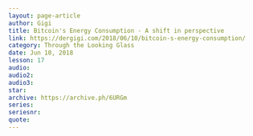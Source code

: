 ```yaml
---
layout: page-article
author: Gigi
title: Bitcoin's Energy Consumption - A shift in perspective
link: https://dergigi.com/2018/06/10/bitcoin-s-energy-consumption/
category: Through the Looking Glass
date: Jun 10, 2018
lesson: 17
audio: 
audio2: 
audio3: 
star: 
archive: https://archive.ph/6URGm
series: 
seriesnr: 
quote: 
---
```

